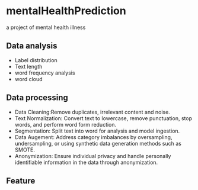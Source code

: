 # mentalHealthPrediction
a project of mental health illness

## Data analysis
- Label distribution
- Text length
- word frequency analysis
- word cloud

## Data processing
- Data Cleaning:Remove duplicates, irrelevant content and noise.
- Text Normalization: Convert text to lowercase, remove punctuation, stop words, and perform word form reduction.
- Segmentation: Split text into word for analysis and model ingestion.
- Data Augement: Address category imbalances by oversampling, undersampling, or using synthetic data generation methods such as SMOTE.
- Anonymization: Ensure individual privacy and handle personally identifiable information in the data through anonymization.

## Feature
